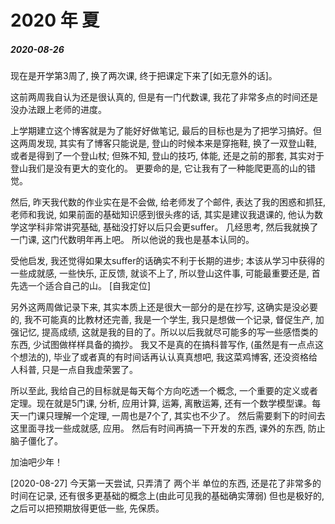 # 2020 年 夏


##### 2020-08-26

现在是开学第3周了, 换了两次课, 终于把课定下来了[如无意外的话]。

这前两周我自认为还是很认真的, 但是有一门代数课, 我花了非常多点的时间还是没办法跟上老师的进度。

上学期建立这个博客就是为了能好好做笔记, 最后的目标也是为了把学习搞好。但这两周发现, 其实有了博客只能说是, 登山的时候本来是穿拖鞋, 换了一双登山鞋, 或者是得到了一个登山杖; 但殊不知, 登山的技巧, 体能, 还是之前的那套, 其实对于登山我们是没有更大的变化的。 更要命的是, 它让我有了一种能爬更高的山的错觉。

然后, 昨天我代数的作业实在是不会做, 给老师发了个邮件, 表达了我的困惑和抓狂, 老师和我说, 如果前面的基础知识感到很头疼的话, 其实是建议我退课的, 他认为数学这学科非常讲究基础, 基础没打好以后只会更suffer。 几经思考, 然后我就换了一门课, 这门代数明年再上吧。 所以他说的我也是基本认同的。

受他启发, 我还觉得如果太suffer的话确实不利于长期的进步; 本该从学习中获得的一些成就感, 一些快乐, 正反馈, 就谈不上了, 所以登山这件事, 可能最重要还是, 首先选一个适合自己的山。 [自我定位]

另外这两周做记录下来, 其实本质上还是很大一部分的是在抄写, 这确实是没必要的, 我不可能真的比教材还完善, 我是一个学生, 我只是想做一个记录, 督促生产, 加强记忆, 提高成绩, 这就是我的目的了。所以以后我就尽可能多的写一些感悟类的东西, 少试图做样样具备的摘抄。 我又不是真的在搞科普写作, (虽然是有一点点这个想法的), 毕业了或者真的有时间话再认认真真想吧, 我这菜鸡博客, 还没资格给人科普, 只是一点自我虚荣罢了。


所以至此, 我给自己的目标就是每天每个方向吃透一个概念, 一个重要的定义或者定理。现在就是5门课, 分析, 应用计算, 运筹, 离散运筹, 还有一个数学模型课。每天一门课只理解一个定理, 一周也是7个了, 其实也不少了。 然后需要剩下的时间去这里面寻找一些成就感, 应用。 然后有时间再搞一下开发的东西, 课外的东西, 防止脑子僵化了。

加油吧少年！

[2020-08-27]
今天第一天尝试, 只弄清了 两个半 单位的东西, 还是花了非常多的时间在记录, 还有很多更基础的概念上(由此可见我的基础确实薄弱) 但也是极好的, 之后可以把预期放得更低一些, 先保质。 


<script type="text/javascript" async
  src="https://cdn.mathjax.org/mathjax/latest/MathJax.js?config=TeX-MML-AM_CHTML">
</script>
